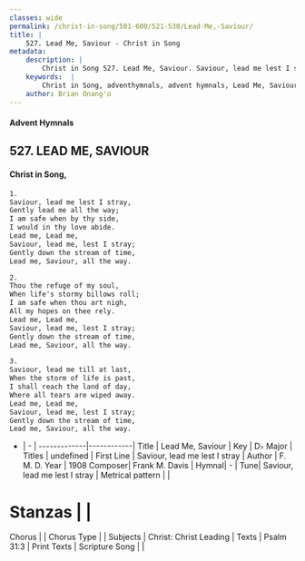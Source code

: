 ```yaml
---
classes: wide
permalink: /christ-in-song/501-600/521-530/Lead-Me,-Saviour/
title: |
    527. Lead Me, Saviour - Christ in Song
metadata:
    description: |
        Christ in Song 527. Lead Me, Saviour. Saviour, lead me lest I stray, Gently lead me all the way; I am safe when by thy side, I would in thy love abide. Lead me, Lead me,  Saviour, lead me, lest I stray; Gently down the stream of time, Lead me, Saviour, all the way.
    keywords:  |
        Christ in Song, adventhymnals, advent hymnals, Lead Me, Saviour, Saviour, lead me lest I stray. 
    author: Brian Onang'o
---
```


#### Advent Hymnals
## 527. LEAD ME, SAVIOUR
####  Christ in Song,

```txt
1.
Saviour, lead me lest I stray,
Gently lead me all the way;
I am safe when by thy side,
I would in thy love abide.
Lead me, Lead me, 
Saviour, lead me, lest I stray;
Gently down the stream of time,
Lead me, Saviour, all the way.

2.
Thou the refuge of my soul,
When life's stormy billows roll;
I am safe when thou art nigh,
All my hopes on thee rely.
Lead me, Lead me, 
Saviour, lead me, lest I stray;
Gently down the stream of time,
Lead me, Saviour, all the way.

3.
Saviour, lead me till at last,
When the storm of life is past,
I shall reach the land of day,
Where all tears are wiped away.
Lead me, Lead me, 
Saviour, lead me, lest I stray;
Gently down the stream of time,
Lead me, Saviour, all the way.


```

- |   -  |
-------------|------------|
Title | Lead Me, Saviour |
Key | D♭ Major |
Titles | undefined |
First Line | Saviour, lead me lest I stray |
Author | F. M. D.
Year | 1908
Composer| Frank M. Davis |
Hymnal|  - |
Tune| Saviour, lead me lest I stray |
Metrical pattern | |
# Stanzas |  |
Chorus |  |
Chorus Type |  |
Subjects | Christ: Christ Leading |
Texts | Psalm 31:3 |
Print Texts | 
Scripture Song |  |
    
